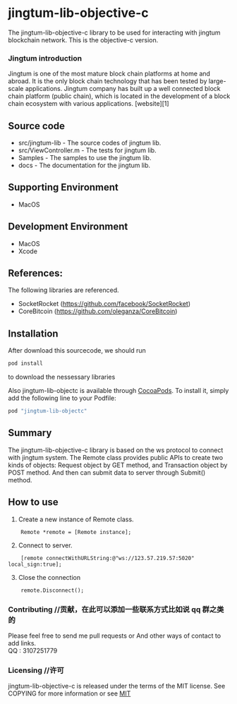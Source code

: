 # jingtum-lib-objective-c
The jingtum-lib-objective-c library to be used for interacting with jingtum blockchain network. 
This is the objective-c version.

### Jingtum introduction 

Jingtum is one of the most mature block chain platforms at home and abroad. It is the only block chain technology that has been tested by large-scale applications. Jingtum company has built up a well connected block chain platform (public chain), which is located in the development of a block chain ecosystem with various applications. [website][1]



## Source code  
* src/jingtum-lib - The source codes of jingtum lib.
* src/ViewController.m - The tests for jingtum lib.
* Samples - The samples to use the jingtum lib.
* docs - The documentation for the jingtum lib.

## Supporting Environment
* MacOS 

## Development Environment
* MacOS
* Xcode

## References:
The following libraries are referenced.
* SocketRocket (https://github.com/facebook/SocketRocket)
* CoreBitcoin (https://github.com/oleganza/CoreBitcoin)

## Installation
After download this sourcecode, we should run 
```ruby
pod install
```
to download the nessessary libraries


Also jingtum-lib-objectc is available through [CocoaPods](http://cocoapods.org). To install
it, simply add the following line to your Podfile:

```ruby
pod "jingtum-lib-objectc"
```

## Summary
The jingtum-lib-objective-c library is based on the ws protocol to connect with jingtum system. 
The Remote class provides public APIs to create two kinds of objects: Request object by GET
method, and Transaction object by POST method. And then can submit data to server through 
Submit() method.

## How to use
1) Create a new instance of Remote class.  
```
    Remote *remote = [Remote instance];
```

2) Connect to server.  
```
    [remote connectWithURLString:@"ws://123.57.219.57:5020" local_sign:true];
```

3) Close the connection
```
    remote.Disconnect();
```

### Contributing //贡献，在此可以添加一些联系方式比如说 qq 群之类的
Please feel free to send me pull requests or And other ways of contact to add links.<br>
QQ : 3107251779<br>

### Licensing //许可
jingtum-lib-objective-c is released under the terms of the MIT license. See COPYING for more information or see [MIT](https://opensource.org/licenses/MIT)

